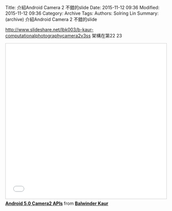 Title: 介紹Android Camera 2 不錯的slide
Date: 2015-11-12 09:36
Modified: 2015-11-12 09:36
Category: Archive
Tags: 
Authors: Solring Lin
Summary: (archive) 介紹Android Camera 2 不錯的slide


http://www.slideshare.net/lbk003/b-kaur-computationalphotographycamera2v3ss
架構在第22 23

<iframe src="//www.slideshare.net/slideshow/embed_code/key/IFBAPzCzMeRObh" width="595" height="485" frameborder="0" marginwidth="0" marginheight="0" scrolling="no" style="border:1px solid #CCC; border-width:1px; margin-bottom:5px; max-width: 100%;" allowfullscreen> </iframe> <div style="margin-bottom:5px"> <strong> <a href="//www.slideshare.net/lbk003/b-kaur-computationalphotographycamera2v3ss" title="Android 5.0 Camera2 APIs" target="_blank">Android 5.0 Camera2 APIs</a> </strong> from <strong><a href="//www.slideshare.net/lbk003" target="_blank">Balwinder Kaur</a></strong> </div>